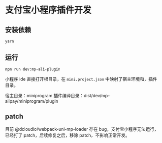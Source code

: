 # 支付宝小程序插件开发

## 安装依赖
```
yarn
```

## 运行

```
npm run dev:mp-ali-plugin
```

小程序 ide 直接打开根目录，在 `mini.project.json` 中映射了宿主环境和，插件目录。

宿主目录：miniprogram
插件编译目录：dist/dev/mp-alipay/miniprogram/plugin

## patch

目前 @dcloudio/webpack-uni-mp-loader 存在 bug，支付宝小程序无法运行，已经打了 patch，后续修复之后，移除 patch，不影响正常开发。

